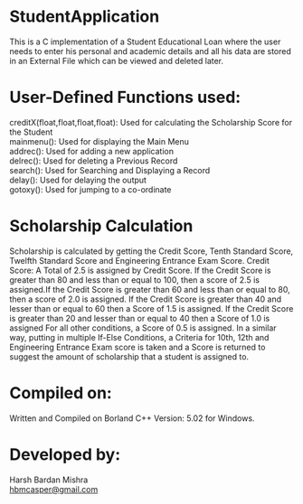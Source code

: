 # StudentApplication
This is a C implementation of a Student Educational Loan where the user needs to enter his personal and academic details and all his data are stored in an External File which can be viewed and deleted later.

# User-Defined Functions used: 

creditX(float,float,float,float): Used for calculating the Scholarship Score for the Student\
mainmenu(): Used for displaying the Main Menu\
addrec(): Used for adding a new application\
delrec(): Used for deleting a Previous Record\
search(): Used for Searching and Displaying a Record\
delay(): Used for delaying the output\
gotoxy(): Used for jumping to a co-ordinate

# Scholarship Calculation

Scholarship is calculated by getting the Credit Score, Tenth Standard Score, Twelfth Standard Score and Engineering Entrance Exam Score.
Credit Score: A Total of 2.5 is assigned by Credit Score. If the Credit Score is greater than 80 and less than or equal to 100, then a
score of 2.5 is assigned.If the Credit Score is greater than 60 and less than or equal to 80, then a score of 2.0 is assigned. If the Credit Score is greater than 40 and lesser than or equal to 60 then a Score of 1.5 is assigned. If the Credit Score is greater than 20 and lesser than or equal to 40 then a Score of 1.0 is assigned For all other conditions, a Score of 0.5 is assigned. In a similar way, putting in multiple If-Else Conditions, a Criteria for 10th, 12th and Engineering Entrance Exam score is taken and a Score is returned
to suggest the amount of scholarship that a student is assigned to.

# Compiled on: 

Written and Compiled on Borland C++ Version: 5.02 for Windows.

# Developed by: 

Harsh Bardan Mishra\
hbmcasper@gmail.com
